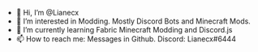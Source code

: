 - 👋 Hi, I’m @Lianecx
- 👀 I’m interested in Modding. Mostly Discord Bots and Minecraft Mods.
- 🌱 I’m currently learning Fabric Minecraft Modding and Discord.js
- 📫 How to reach me: Messages in Github. Discord: Lianecx#6444

<!---
Lianecx/Lianecx is a ✨ special ✨ repository because its `README.md` (this file) appears on your GitHub profile.
You can click the Preview link to take a look at your changes.
--->
